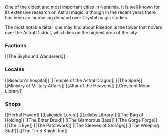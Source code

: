 One of the oldest and most important cities in Neralmia. It is well known for its extensive research on Astral magic, although in the recent years there has been an increasing demand over Crystal magic studies.

The most notable detail one may find about Risedon is the tower that hovers over the Astral District, which lies on the highest area of the city.

### Factions

[[The Skybound Wanderers]]
### Locales

[[Risedon's hospital]]
[[Temple of the Astral Dragon]]
[[The Spire]]
[[Ministry of Military Affairs]]
[[Altar of the Heavens]]
[[Crescent Moon Library]]
### Shops

[[Herbal Haven]]
[[Lakeside Lures]]
[[Lullaby Library]]
[[The Bag of Holding]]
[[The Bitter Druid]]
[[The Glamorous Bass]]
[[The Gorge Forge]]
[[The Ill Eye]]
[[The Patchwork]]
[[The Sleeves of Storage]]
[[The Weeping Staff]]
[[The Tired Knight Inn]]
